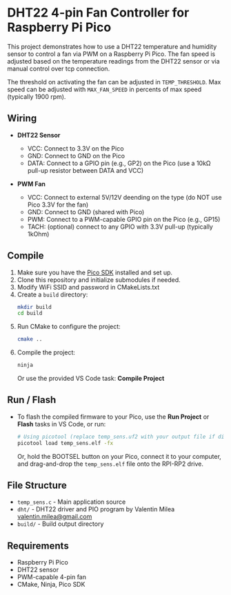 # DHT22 4-pin Fan Controller for Raspberry Pi Pico

This project demonstrates how to use a DHT22 temperature and humidity sensor to control a fan via PWM on a Raspberry Pi Pico. The fan speed is adjusted based on the temperature readings from the DHT22 sensor or via manual control over tcp connection.

The threshold on activating the fan can be adjusted in `TEMP_THRESHOLD`. Max speed can be adjusted with `MAX_FAN_SPEED` in percents of max speed (typically 1900 rpm).


## Wiring

- **DHT22 Sensor**
  - VCC: Connect to 3.3V on the Pico
  - GND: Connect to GND on the Pico
  - DATA: Connect to a GPIO pin (e.g., GP2) on the Pico (use a 10kΩ pull-up resistor between DATA and VCC)

- **PWM Fan**
  - VCC: Connect to external 5V/12V deending on the type (do NOT use Pico 3.3V for the fan)
  - GND: Connect to GND (shared with Pico)
  - PWM: Connect to a PWM-capable GPIO pin on the Pico (e.g., GP15)
  - TACH: (optional) connect to any GPIO with 3.3V pull-up (typically 1kOhm)


## Compile

1. Make sure you have the [Pico SDK](https://github.com/raspberrypi/pico-sdk) installed and set up.
2. Clone this repository and initialize submodules if needed.
4. Modify WiFi SSID and password in CMakeLists.txt
3. Create a `build` directory:
   ```bash
   mkdir build
   cd build
   ```
4. Run CMake to configure the project:
   ```bash
   cmake ..
   ```
5. Compile the project:
   ```bash
   ninja
   ```
   Or use the provided VS Code task: **Compile Project**


## Run / Flash

- To flash the compiled firmware to your Pico, use the **Run Project** or **Flash** tasks in VS Code, or run:
  ```bash
  # Using picotool (replace temp_sens.uf2 with your output file if different)
  picotool load temp_sens.elf -fx
  ```
  Or, hold the BOOTSEL button on your Pico, connect it to your computer, and drag-and-drop the `temp_sens.elf` file onto the RPI-RP2 drive.


## File Structure

- `temp_sens.c` - Main application source
- `dht/` - DHT22 driver and PIO program by Valentin Milea <valentin.milea@gmail.com>
- `build/` - Build output directory


## Requirements
- Raspberry Pi Pico
- DHT22 sensor
- PWM-capable 4-pin fan
- CMake, Ninja, Pico SDK
